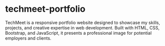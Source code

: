 # techmeet-portfolio
TechMeet is a responsive portfolio website designed to showcase my skills, projects, and creative expertise in web development. Built with HTML, CSS, Bootstrap, and JavaScript, it presents a professional image for potential employers and clients.
